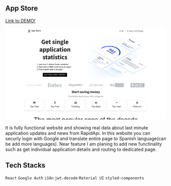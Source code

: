 ## App Store 
[Link to DEMO!](https://app-store-info.netlify.app)

![Screenshot](AppStore.png)

It is fully functional website and showing real data about last minute application updates and news from RapidApi. In this website you can securly login with Google and translate entire page to Spanish language(can be add more languages). Near feature I am planing to add new functinality such as get individual application details and routing to dedicated page. 

## Tech Stacks
`React` `Google Auth` `i18n` `jwt-decode` `Material UI` `styled-components`
